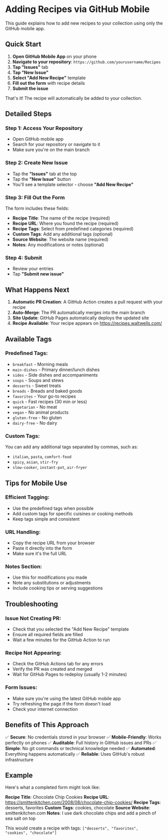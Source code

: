 # Adding Recipes via GitHub Mobile

This guide explains how to add new recipes to your collection using only the GitHub mobile app.

## Quick Start

1. **Open GitHub Mobile App** on your phone
2. **Navigate to your repository**: `https://github.com/yourusername/Recipes`
3. **Tap "Issues"** tab
4. **Tap "New Issue"**
5. **Select "Add New Recipe"** template
6. **Fill out the form** with recipe details
7. **Submit the issue**

That's it! The recipe will automatically be added to your collection.

## Detailed Steps

### Step 1: Access Your Repository
- Open GitHub mobile app
- Search for your repository or navigate to it
- Make sure you're on the main branch

### Step 2: Create New Issue
- Tap the **"Issues"** tab at the top
- Tap the **"New Issue"** button
- You'll see a template selector - choose **"Add New Recipe"**

### Step 3: Fill Out the Form
The form includes these fields:

- **Recipe Title**: The name of the recipe (required)
- **Recipe URL**: Where you found the recipe (required)
- **Recipe Tags**: Select from predefined categories (required)
- **Custom Tags**: Add any additional tags (optional)
- **Source Website**: The website name (required)
- **Notes**: Any modifications or notes (optional)

### Step 4: Submit
- Review your entries
- Tap **"Submit new issue"**

## What Happens Next

1. **Automatic PR Creation**: A GitHub Action creates a pull request with your recipe
2. **Auto-Merge**: The PR automatically merges into the main branch
3. **Site Update**: GitHub Pages automatically deploys the updated site
4. **Recipe Available**: Your recipe appears on https://recipes.waltwells.com/

## Available Tags

### Predefined Tags:
- `breakfast` - Morning meals
- `main-dishes` - Primary dinner/lunch dishes
- `sides` - Side dishes and accompaniments
- `soups` - Soups and stews
- `desserts` - Sweet treats
- `breads` - Breads and baked goods
- `favorites` - Your go-to recipes
- `quick` - Fast recipes (30 min or less)
- `vegetarian` - No meat
- `vegan` - No animal products
- `gluten-free` - No gluten
- `dairy-free` - No dairy

### Custom Tags:
You can add any additional tags separated by commas, such as:
- `italian`, `pasta`, `comfort-food`
- `spicy`, `asian`, `stir-fry`
- `slow-cooker`, `instant-pot`, `air-fryer`

## Tips for Mobile Use

### Efficient Tagging:
- Use the predefined tags when possible
- Add custom tags for specific cuisines or cooking methods
- Keep tags simple and consistent

### URL Handling:
- Copy the recipe URL from your browser
- Paste it directly into the form
- Make sure it's the full URL

### Notes Section:
- Use this for modifications you made
- Note any substitutions or adjustments
- Include cooking tips or serving suggestions

## Troubleshooting

### Issue Not Creating PR:
- Check that you selected the "Add New Recipe" template
- Ensure all required fields are filled
- Wait a few minutes for the GitHub Action to run

### Recipe Not Appearing:
- Check the GitHub Actions tab for any errors
- Verify the PR was created and merged
- Wait for GitHub Pages to redeploy (usually 1-2 minutes)

### Form Issues:
- Make sure you're using the latest GitHub mobile app
- Try refreshing the page if the form doesn't load
- Check your internet connection

## Benefits of This Approach

✅ **Secure**: No credentials stored in your browser
✅ **Mobile-Friendly**: Works perfectly on phones
✅ **Auditable**: Full history in GitHub issues and PRs
✅ **Simple**: No git commands or technical knowledge needed
✅ **Automated**: Everything happens automatically
✅ **Reliable**: Uses GitHub's robust infrastructure

## Example

Here's what a completed form might look like:

**Recipe Title**: Chocolate Chip Cookies
**Recipe URL**: https://smittenkitchen.com/2008/08/chocolate-chip-cookies/
**Recipe Tags**: desserts, favorites
**Custom Tags**: cookies, chocolate
**Source Website**: smittenkitchen.com
**Notes**: I use dark chocolate chips and add a pinch of sea salt on top

This would create a recipe with tags: `["desserts", "favorites", "cookies", "chocolate"]` 